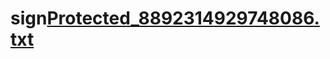 # sign[Protected_8892314929748086.txt](https://github.com/user-attachments/files/16120357/Protected_8892314929748086.txt)
